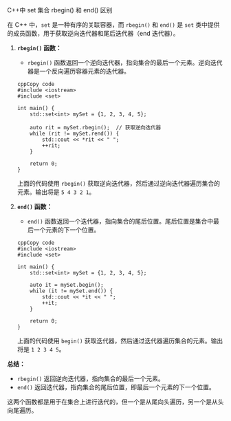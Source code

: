 C++中 set 集合 rbegin() 和 end() 区别

在 C++ 中，`set` 是一种有序的关联容器，而 `rbegin()` 和 `end()` 是 `set` 类中提供的成员函数，用于获取逆向迭代器和尾后迭代器（end 迭代器）。

1. **`rbegin()` 函数：**

   - `rbegin()` 函数返回一个逆向迭代器，指向集合的最后一个元素。逆向迭代器是一个反向遍历容器元素的迭代器。

   ```
   cppCopy code
   #include <iostream>
   #include <set>
   
   int main() {
       std::set<int> mySet = {1, 2, 3, 4, 5};
   
       auto rit = mySet.rbegin();  // 获取逆向迭代器
       while (rit != mySet.rend()) {
           std::cout << *rit << " ";
           ++rit;
       }
   
       return 0;
   }
   ```

   上面的代码使用 `rbegin()` 获取逆向迭代器，然后通过逆向迭代器遍历集合的元素。输出将是 `5 4 3 2 1`。

2. **`end()` 函数：**

   - `end()` 函数返回一个迭代器，指向集合的尾后位置。尾后位置是集合中最后一个元素的下一个位置。

   ```
   cppCopy code
   #include <iostream>
   #include <set>
   
   int main() {
       std::set<int> mySet = {1, 2, 3, 4, 5};
   
       auto it = mySet.begin();
       while (it != mySet.end()) {
           std::cout << *it << " ";
           ++it;
       }
   
       return 0;
   }
   ```

   上面的代码使用 `begin()` 获取迭代器，然后通过迭代器遍历集合的元素。输出将是 `1 2 3 4 5`。

**总结：**

- `rbegin()` 返回逆向迭代器，指向集合的最后一个元素。
- `end()` 返回迭代器，指向集合的尾后位置，即最后一个元素的下一个位置。

这两个函数都是用于在集合上进行迭代的，但一个是从尾向头遍历，另一个是从头向尾遍历。